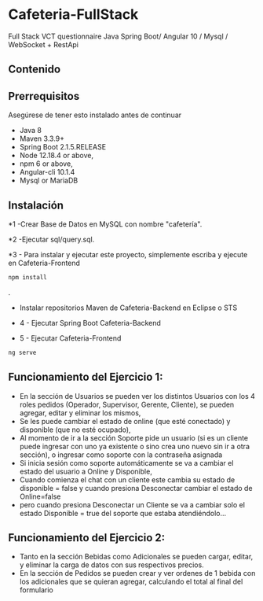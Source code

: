 # Cafeteria-FullStack
 Full Stack VCT questionnaire Java Spring Boot/ Angular 10 / Mysql / WebSocket + RestApi

## Contenido
	
## Prerrequisitos
Asegúrese de tener esto instalado antes de continuar
- Java 8
- Maven 3.3.9+
- Spring Boot 2.1.5.RELEASE
- Node 12.18.4 or above,  
- npm 6 or above,   
- Angular-cli 10.1.4
- Mysql or MariaDB

## Instalación
*1 -Crear Base de Datos en MySQL con nombre "cafetería".

*2 -Ejecutar sql/query.sql.

*3 - Para instalar y ejecutar este proyecto, simplemente escriba y ejecute en Cafeteria-Frontend
```bash
npm install
```
.
* Instalar repositorios Maven de Cafeteria-Backend en Eclipse o STS

* 4 - Ejecutar Spring Boot Cafeteria-Backend
* 5 - Ejecutar Cafeteria-Frontend
```bash
ng serve
```


## Funcionamiento del Ejercicio 1:

* En la sección de Usuarios se pueden ver los distintos Usuarios con los 4 roles pedidos (Operador, Supervisor, Gerente, Cliente), se pueden agregar, editar y eliminar los mismos, 
* Se les puede cambiar el estado de online (que esté conectado) y disponible (que no esté ocupado),
* Al momento de ir a la sección Soporte pide un usuario (si es un cliente puede ingresar con uno ya existente o sino crea uno nuevo sin ir a otra sección), o ingresar como soporte con la contraseña asignada
* Si inicia sesión como soporte automáticamente se va a cambiar el estado del usuario a Online y Disponible, 
* Cuando comienza el chat con un cliente este cambia su estado de disponible = false y cuando presiona Desconectar cambiar el estado de Online=false 
* pero cuando presiona Desconectar un Cliente se va a cambiar solo el estado Disponible = true del soporte que estaba atendiéndolo...


## Funcionamiento del Ejercicio 2:

* Tanto en la sección Bebidas como Adicionales se pueden cargar, editar, y eliminar la carga de datos con sus respectivos precios.
* En la sección de Pedidos se pueden crear y ver ordenes de 1 bebida con los adicionales que se quieran agregar, calculando el total al final del formulario
